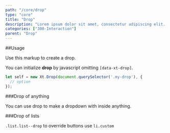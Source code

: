 ```yaml
---
path: "/core/drop"
type: "core"
title: "Drop"
description: "Lorem ipsum dolor sit amet, consectetur adipiscing elit. Nunc tempus laoreet leo sit amet iaculis."
categories: ["300-Interaction"]
parent: "Drop"
---
```


##Usage

Use this markup to create a drop.

<script type="text/plain" class="language-markup">
  <div class="drop_outer" data-xt-drop>
    <button type="button">
      <!-- content -->
    </button>
    <div class="drop">
      <div class="drop_inner">
        <div class="drop_design"></div>
        <div class="drop_content">
          <!-- content -->
        </div>
      </div>
    </div>
  </div>
</script>

You can initialize **drop** by javascript omitting `[data-xt-drop]`.

```jsx
let self = new Xt.Drop(document.querySelector('.my-drop'), {
  // option
});
```

###Drop of anything

You can use drop to make a dropdown with inside anything.

<demo>
  <demovanilla src="demos/inline/demos/drop/usage-card">
  </demovanilla>
</demo>

###Drop of lists

<demo>
  <demovanilla src="demos/inline/demos/drop/usage-list">
  </demovanilla>
</demo>

`.list.list--drop` to override buttons use `li.custom`

<demo>
  <demovanilla src="demos/inline/demos/drop/usage-list-drop">
  </demovanilla>
</demo>
